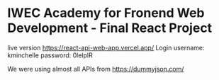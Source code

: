 # IWEC Academy for Fronend Web Development - Final React Project

live version https://react-api-web-app.vercel.app/
Login username: kminchelle
      password: 0lelplR
      
We were using almost all APIs from https://dummyjson.com/
